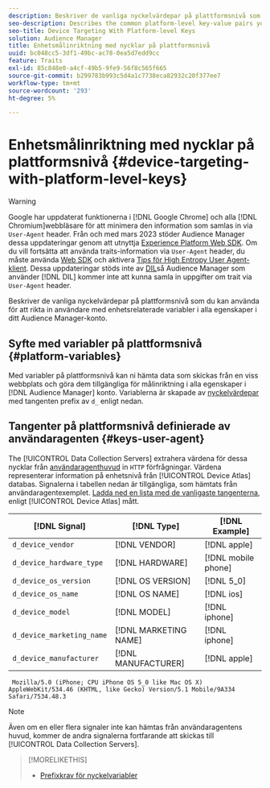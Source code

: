 ```yaml
---
description: Beskriver de vanliga nyckelvärdepar på plattformsnivå som du kan använda för att rikta in användare med enhetsrelaterade variabler i alla egenskaper i ditt Audience Manager-konto.
seo-description: Describes the common platform-level key-value pairs you can use to target users with device-related variables across all properties in your Audience Manager account.
seo-title: Device Targeting With Platform-level Keys
solution: Audience Manager
title: Enhetsmålinriktning med nycklar på plattformsnivå
uuid: bc048cc5-3df1-49bc-ac78-0ea5d7edd9cc
feature: Traits
exl-id: 85c848e0-a4cf-49b5-9fe9-56f8c565f665
source-git-commit: b299783b993c5d4a1c7738eca82932c20f377ee7
workflow-type: tm+mt
source-wordcount: '293'
ht-degree: 5%

---
```


# Enhetsmålinriktning med nycklar på plattformsnivå {#device-targeting-with-platform-level-keys}

>[!WARNING]
>
>Google har uppdaterat funktionerna i [!DNL Google Chrome] och alla [!DNL Chromium]webbläsare för att minimera den information som samlas in via `User-Agent` header.
>Från och med mars 2023 stöder Audience Manager dessa uppdateringar genom att utnyttja [Experience Platform Web SDK](https://experienceleague.adobe.com/docs/experience-platform/edge/home.html?lang=en). Om du vill fortsätta att använda traits-information via `User-Agent` header, du måste använda [Web SDK](https://experienceleague.adobe.com/docs/experience-platform/edge/home.html?lang=en) och aktivera [Tips för High Entropy User Agent-klient](https://experienceleague.adobe.com/docs/experience-platform/edge/fundamentals/user-agent-client-hints.html?lang=en).
>Dessa uppdateringar stöds inte av [DIL](../../../using/dil/dil-overview.md)så Audience Manager som använder [!DNL DIL] kommer inte att kunna samla in uppgifter om trait via `User-Agent` header.

Beskriver de vanliga nyckelvärdepar på plattformsnivå som du kan använda för att rikta in användare med enhetsrelaterade variabler i alla egenskaper i ditt Audience Manager-konto.

## Syfte med variabler på plattformsnivå {#platform-variables}

<!-- c_tb_device_targeting.xml -->

Med variabler på plattformsnivå kan ni hämta data som skickas från en viss webbplats och göra dem tillgängliga för målinriktning i alla egenskaper i [!DNL Audience Manager] konto. Variablerna är skapade av [nyckelvärdepar](../../reference/key-value-pairs-explained.md) med tangenten prefix av `d_` enligt nedan.

## Tangenter på plattformsnivå definierade av användaragenten {#keys-user-agent}

The [!UICONTROL Data Collection Servers] extrahera värdena för dessa nycklar från [användaragenthuvud](https://www.w3.org/Protocols/rfc2616/rfc2616-sec14.html#sec14.43) in `HTTP` förfrågningar. Värdena representerar information på enhetsnivå från [!UICONTROL Device Atlas] databas. Signalerna i tabellen nedan är tillgängliga, som hämtats från användaragentexemplet. [Ladda ned en lista med de vanligaste tangenterna](assets/device_keys.csv), enligt [!UICONTROL Device Atlas] mått.

| [!DNL Signal] | [!DNL Type] | [!DNL Example] |
|---|---|---|
| `d_device_vendor` | [!DNL VENDOR] | [!DNL apple] |
| `d_device_hardware_type` | [!DNL HARDWARE] | [!DNL mobile phone] |
| `d_device_os_version` | [!DNL OS VERSION] | [!DNL 5_0] |
| `d_device_os_name` | [!DNL OS NAME] | [!DNL ios] |
| `d_device_model` | [!DNL MODEL] | [!DNL iphone] |
| `d_device_marketing_name` | [!DNL MARKETING NAME] | [!DNL iphone] |
| `d_device_manufacturer` | [!DNL MANUFACTURER] | [!DNL apple] |

```
 Mozilla/5.0 (iPhone; CPU iPhone OS 5_0 like Mac OS X) AppleWebKit/534.46 (KHTML, like Gecko) Version/5.1 Mobile/9A334 Safari/7534.48.3
```

>[!NOTE]
>
>Även om en eller flera signaler inte kan hämtas från användaragentens huvud, kommer de andra signalerna fortfarande att skickas till [!UICONTROL Data Collection Servers].

>[!MORELIKETHIS]
>
>* [Prefixkrav för nyckelvariabler](../../features/traits/trait-variable-prefixes.md)

